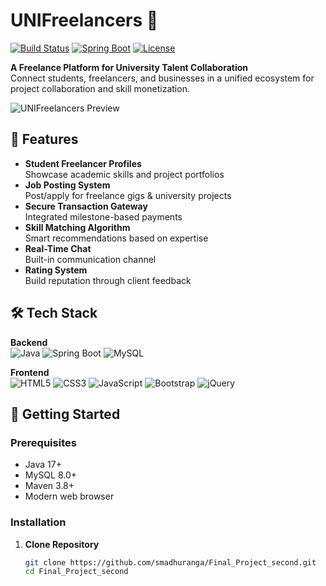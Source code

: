 # UNIFreelancers 🚀

[![Build Status](https://img.shields.io/badge/build-passing-brightgreen)]()
[![Spring Boot](https://img.shields.io/badge/Spring%20Boot-2.7.0-blue)](https://spring.io/)
[![License](https://img.shields.io/badge/license-MIT-green)]()

**A Freelance Platform for University Talent Collaboration**  
Connect students, freelancers, and businesses in a unified ecosystem for project collaboration and skill monetization.

![UNIFreelancers Preview](<img width="1437" alt="Screenshot 2025-04-16 at 6 53 34 PM" src="https://github.com/user-attachments/assets/4387c6a8-2134-4198-a890-96f1e289d95d" />
)


## 🌟 Features
- **Student Freelancer Profiles**  
  Showcase academic skills and project portfolios
- **Job Posting System**  
  Post/apply for freelance gigs & university projects
- **Secure Transaction Gateway**  
  Integrated milestone-based payments
- **Skill Matching Algorithm**  
  Smart recommendations based on expertise
- **Real-Time Chat**  
  Built-in communication channel
- **Rating System**  
  Build reputation through client feedback

## 🛠 Tech Stack
**Backend**  
![Java](https://img.shields.io/badge/Java-17-ED8B00?logo=java)
![Spring Boot](https://img.shields.io/badge/Spring%20Boot-3.0.0-6DB33F?logo=springboot)
![MySQL](https://img.shields.io/badge/MySQL-8.0-4479A1?logo=mysql)

**Frontend**  
![HTML5](https://img.shields.io/badge/HTML5-E34F26?logo=html5)
![CSS3](https://img.shields.io/badge/CSS3-1572B6?logo=css3)
![JavaScript](https://img.shields.io/badge/JavaScript-ES6+-F7DF1E?logo=javascript)
![Bootstrap](https://img.shields.io/badge/Bootstrap-5.2-7952B3?logo=bootstrap)
![jQuery](https://img.shields.io/badge/jQuery-3.6.0-0769AD?logo=jquery)

## 🚀 Getting Started

### Prerequisites
- Java 17+
- MySQL 8.0+
- Maven 3.8+
- Modern web browser

### Installation
1. **Clone Repository**
   ```bash
   git clone https://github.com/smadhuranga/Final_Project_second.git
   cd Final_Project_second
